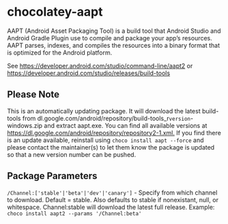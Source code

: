 # chocolatey-aapt

AAPT (Android Asset Packaging Tool) is a build tool that Android Studio and Android Gradle Plugin use to compile and package your app’s resources. AAPT parses, indexes, and compiles the resources into a binary format that is optimized for the Android platform.

See <https://developer.android.com/studio/command-line/aapt2> or <https://developer.android.com/studio/releases/build-tools>

## Please Note

This is an automatically updating package. It will download the latest build-tools from dl.google.com/android/repository/build-tools_r`version`-windows.zip and extract aapt.exe. You can find all available versions at <https://dl.google.com/android/repository/repository2-1.xml.>
If you find there is an update available, reinstall using `choco install aapt --force` and please contact the maintainer(s) to let them know the package is updated so that a new version number can be pushed.

## Package Parameters

`/Channel:['stable'|'beta'|'dev'|'canary']` - Specify from which channel to download. Default = stable. Also defaults to stable if nonexistant, null, or whitespace. Channel:stable will download the latest full release.
Example: `choco install aapt2 --params '/Channel:beta'`
